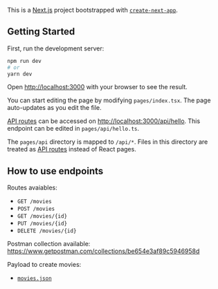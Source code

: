 This is a [Next.js](https://nextjs.org/) project bootstrapped with [`create-next-app`](https://github.com/vercel/next.js/tree/canary/packages/create-next-app).

## Getting Started

First, run the development server:

```bash
npm run dev
# or
yarn dev
```

Open [http://localhost:3000](http://localhost:3000) with your browser to see the result.

You can start editing the page by modifying `pages/index.tsx`. The page auto-updates as you edit the file.

[API routes](https://nextjs.org/docs/api-routes/introduction) can be accessed on [http://localhost:3000/api/hello](http://localhost:3000/api/hello). This endpoint can be edited in `pages/api/hello.ts`.

The `pages/api` directory is mapped to `/api/*`. Files in this directory are treated as [API routes](https://nextjs.org/docs/api-routes/introduction) instead of React pages.

## How to use endpoints

Routes avaiables:
- `GET /movies`
- `POST /movies`
- `GET /movies/{id}`
- `PUT /movies/{id}`
- `DELETE /movies/{id}`

Postman collection available:
https://www.getpostman.com/collections/be654e3af89c5946958d

Payload to create movies:
- [`movies.json`](https://nextjs.org/docs/api-routes/introduction)